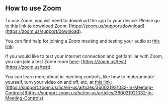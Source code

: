 ## How to use Zoom

To use Zoom, you will need to download the app to your device. Please go to this link to download Zoom: [https://zoom.us/support/download](https://zoom.us/support/download).

You can find help for joining a Zoom meeting and testing your audio at [this link](https://support.zoom.us/hc/en-us/articles/201362193-How-Do-I-Join-A-Meeting-).

If you would like to test your internet connection and get familiar with Zoom, you can join a test Zoom room [here](https://zoom.us/test): [https://zoom.us/test](https://zoom.us/test). 

You can learn more about in-meeting controls, like how to mute/unmute yourself, turn your video on and off, etc, at [this link](https://support.zoom.us/hc/en-us/articles/360021921032-In-Meeting-Controls): [https://support.zoom.us/hc/en-us/articles/360021921032-In-Meeting-Controls](https://support.zoom.us/hc/en-us/articles/360021921032-In-Meeting-Controls)
